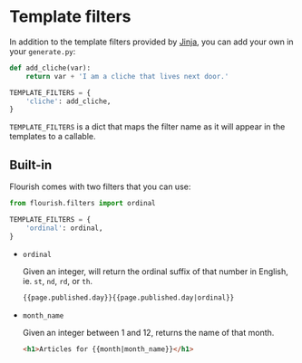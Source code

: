 # Template filters

In addition to the template filters provided by [Jinja][jf],
you can add your own in your `generate.py`:

```python
def add_cliche(var):
    return var + 'I am a cliche that lives next door.'

TEMPLATE_FILTERS = {
    'cliche': add_cliche,
}
```

`TEMPLATE_FILTERS` is a dict that maps the filter name as it will appear
in the templates to a callable.

[jf]: https://jinja.palletsprojects.com/en/2.11.x/templates/#filters

## Built-in

Flourish comes with two filters that you can use:

```python
from flourish.filters import ordinal

TEMPLATE_FILTERS = {
    'ordinal': ordinal,
}
```

* `ordinal`

    Given an integer, will return the ordinal suffix of that number
    in English, ie. `st`, `nd`, `rd`, or `th`.

    ```html
    {{page.published.day}}{{page.published.day|ordinal}}
    ```

* `month_name`

    Given an integer between 1 and 12, returns the name of that month.

    ```html
    <h1>Articles for {{month|month_name}}</h1>
    ```
